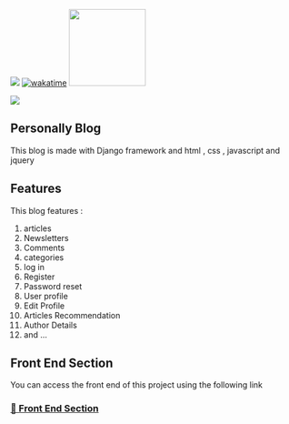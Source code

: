 <img src="https://img.shields.io/badge/Django-092E20?style=default&logo=django&logoColor=white"/> [![wakatime](https://wakatime.com/badge/user/3eaffb46-33fb-4b13-a194-09adc9f8b4c6/project/900cbe9f-7a39-46b3-94b9-506a6c10ee1d.svg)](https://wakatime.com/badge/user/3eaffb46-33fb-4b13-a194-09adc9f8b4c6/project/900cbe9f-7a39-46b3-94b9-506a6c10ee1d) <img src="http://ForTheBadge.com/images/badges/made-with-python.svg" width="135px"/>

<img src="https://github.com/rzashakeri/blog/blob/9d863fab64cdffde77577898d8f752dc6489724b/COVER.svg"/>

Personally Blog
----------

This blog is made with Django framework and html , css , javascript and jquery

## Features

This blog features :

1. articles
2. Newsletters
3. Comments
4. categories
5. log in
6. Register
7. Password reset
8. User profile
9. Edit Profile
10. Articles Recommendation
11. Author Details
12. and ...

## Front End Section

You can access the front end of this project using the following link

### [🔗 Front End Section](https://github.com/rzashakeri/blog-front-end)    
